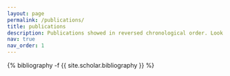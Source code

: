 ```yaml
---
layout: page
permalink: /publications/
title: publications
description: Publications showed in reversed chronological order. Look at my [Google Scholar profile](https://scholar.google.com/citations?user={{ site.scholar_userid }}) for an updated list.
nav: true
nav_order: 1
---
```

<!-- _pages/publications.md -->
<div class="publications">

{% bibliography -f {{ site.scholar.bibliography }} %}

</div>
